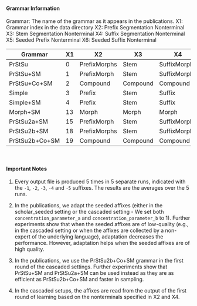 
#### Grammar Information

Grammar: The name of the grammar as it appears in the publications.
X1: Grammar index in the data directory
X2: Prefix Segmentation Nonterminal
X3: Stem Segmentation Nonterminal
X4: Suffix Segmentation Nonterminal
X5: Seeded Prefix Nonterminal
X6: Seeded Suffix Nonterminal

| Grammar | X1 | X2 | X3 | X4 | X5 | X6 |
| ------------ | ------------ | ------------ | ------------ | ------------ | ------------ | ------------ |
| PrStSu | 0 | PrefixMorphs | Stem | SuffixMorphs | PrefixMorph | SuffixMorph | 
| PrStSu+SM | 1 | PrefixMorph | Stem | SuffixMorph | PrefixMorph | SuffixMorph |
| PrStSu+Co+SM | 2 | Compound | Compound | Compound | PrefixMorph | SuffixMorph |
| Simple | 3 | Prefix | Stem | Suffix | Prefix | Suffix |
| Simple+SM | 4 | Prefix | Stem | Suffix | Prefix | Suffix |
| Morph+SM | 13 | Morph | Morph | Morph | Morph | Morph |
| PrStSu2a+SM | 15 | PrefixMorph | Stem | SuffixMorph | PrefixMorph | SuffixMorph |
| PrStSu2b+SM | 18 | PrefixMorphs | Stem | SuffixMorphs | PrefixMorph | SuffixMorph |
| PrStSu2b+Co+SM | 19 | Compound | Compound | Compound | PrefixMorph | SuffixMorph |

<br />

#### Important Notes

1. Every output file is produced 5 times in 5 separate runs, indicated with the `-1`, `-2`, `-3`, `-4` and `-5` suffixes. The results are the averages over the 5 runs.

2. In the publications, we adapt the seeded affixes (either in the scholar_seeded setting or the cascaded setting - We set both `concentration_parameter_a` and `concentration_parameter_b` to 1). Further experiments show that when the seeded affixes are of low-quality (e.g., in the cascaded setting or when the affixes are collected by a non-expert of the underlying language), adaptation decreases the performance. However, adaptation helps when the seeded affixes are of high quality.

3. In the publications, we use the PrStSu2b+Co+SM grammar in the first round of the cascaded settings. Further experiments show that PrStSu+SM and PrStSu2a+SM can be used instead as they are as efficient as PrStSu2b+Co+SM and faster in sampling.

4. In the cascaded setups, the affixes are read from the output of the first round of learning based on the nonterminals specified in X2 and X4.

